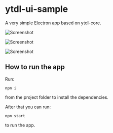 # ytdl-ui-sample
A very simple Electron app based on ytdl-core.

![Screenshot](screenshot/screenshot-1.png)

![Screenshot](screenshot/screenshot-2.png)

![Screenshot](screenshot/screenshot-3.png)

## How to run the app
Run:

    npm i

from the project folder to install the dependencies.

After that you can run:

    npm start

to run the app. 

